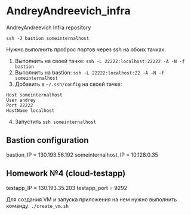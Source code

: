# AndreyAndreevich_infra
AndreyAndreevich Infra repository

`ssh -J bastion someinternalhost`

Нужно выполнить проброс портов через ssh на обоих тачках.
1. Выполнить на своей тачке: `ssh -L 22222:localhost:22222 -A -N -f bastion`
2. Выполнить на bastion: `ssh -L 22222:localhost:22 -A -N -f someinternalhost`
3. Добавить в `~/.ssh/config` на своей тачке:
```
Host someinternalhost
User andrey
Port 22222
HostName localhost
```
4. Запустить `ssh someinternalhost`

## Bastion configuration
bastion_IP = 130.193.56.192
someinternalhost_IP = 10.128.0.35

## Homework №4 (cloud-testapp)
testapp_IP = 130.193.35.203
testapp_port = 9292

Для создания VM и запуска приложения на нем нужно выполнить команду: `./create_vm.sh`
